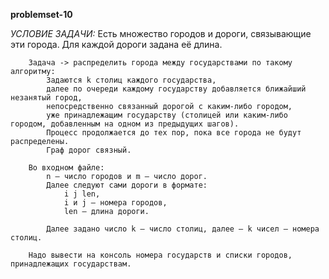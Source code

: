 **problemset-10**

*УСЛОВИЕ ЗАДАЧИ:*
        Есть множество городов и дороги, связывающие эти города.
        Для каждой дороги задана её длина.

        Задача -> распределить города между государствами по такому алгоритму:
            Задаются k столиц каждого государства,
            далее по очереди каждому государству добавляется ближайший незанятый город,
            непосредственно связанный дорогой с каким-либо городом,
            уже принадлежащим государству (столицей или каким-либо городом, добавленным на одном из предыдущих шагов).
            Процесс продолжается до тех пор, пока все города не будут распределены.
            Граф дорог связный.

        Во входном файле:
            n – число городов и m – число дорог.
            Далее следуют сами дороги в формате:
                i j len,
                i и j – номера городов,
                len – длина дороги.

            Далее задано число k – число столиц, далее – k чисел – номера столиц.

        Надо вывести на консоль номера государств и списки городов, принадлежащих государствам.
